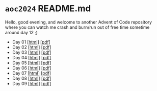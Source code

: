 # `aoc2024` README.md

Hello, good evening, and welcome to another Advent of Code repository where you can watch me crash and burn/run out of free time sometime around day 12 ;)

- Day 01 [[html]](html/day01.html) [[pdf]](pdf/day01.pdf)
- Day 02 [[html]](html/day02.html) [[pdf]](pdf/day02.pdf)
- Day 03 [[html]](html/day03.html) [[pdf]](pdf/day03.pdf)
- Day 04 [[html]](html/day04.html) [[pdf]](pdf/day04.pdf)
- Day 05 [[html]](html/day05.html) [[pdf]](pdf/day05.pdf)
- Day 06 [[html]](html/day06.html) [[pdf]](pdf/day06.pdf)
- Day 07 [[html]](html/day07.html) [[pdf]](pdf/day07.pdf)
- Day 08 [[html]](html/day08.html) [[pdf]](pdf/day08.pdf)
- Day 09 [[html]](html/day09.html) [[pdf]](pdf/day09.pdf)
